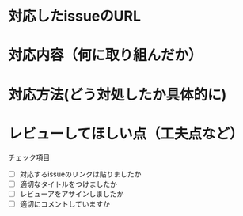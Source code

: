 # 対応したissueのURL 


# 対応内容（何に取り組んだか）


# 対応方法(どう対処したか具体的に)


# レビューしてほしい点（工夫点など）


チェック項目
- [ ] 対応するissueのリンクは貼りましたか
- [ ] 適切なタイトルをつけましたか
- [ ] レビューアをアサインしましたか
- [ ] 適切にコメントしていますか
